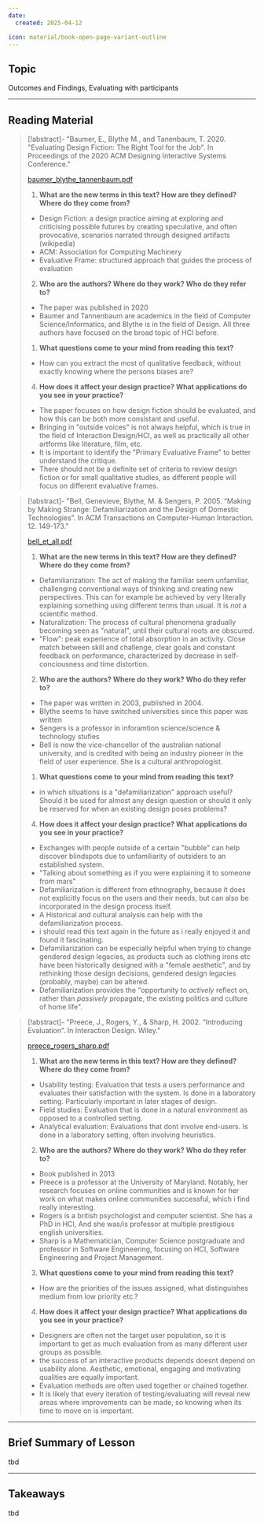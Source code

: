 ```yaml
---
date:
  created: 2025-04-12

icon: material/book-open-page-variant-outline
---
```

## Topic
Outcomes and Findings, Evaluating with participants

___

## Reading Material

>[!abstract]- "Baumer, E., Blythe M., and Tanenbaum, T. 2020. "Evaluating Design Fiction: The Right Tool for the Job". In Proceedings of the 2020 ACM Designing Interactive Systems Conference."
>
>[baumer_blythe_tannenbaum.pdf](texts/week5/week5_baumer_blythe_tannenbaum.pdf)
>
>1) **What are the new terms in this text? How are they defined? Where do they come from?**
>- Design Fiction: a design practice aiming at exploring and criticising possible futures by creating speculative, and often provocative, scenarios narrated through designed artifacts (wikipedia)
>- ACM: Association for Computing Machinery
>- Evaluative Frame: structured approach that guides the process of evaluation
>
>2) **Who are the authors? Where do they work? Who do they refer to?**
>- The paper was published in 2020
>- Baumer and Tannenbaum are academics in the field of Computer Science/Informatics, and Blythe is in the field of Design. All three authors have focused on the broad topic of HCI before.
>
>1) **What questions come to your mind from reading this text?**
>- How can you extract the most of qualitative feedback, without exactly knowing where the persons biases are?
>
>4) **How does it affect your design practice? What applications do you see in your practice?**
>- The paper focuses on how design fiction should be evaluated, and how this can be both more consistant and useful.
>- Bringing in "outside voices" is not always helpful, which is true in the field of Interaction Design/HCI, as well as practically all other artforms like literature, film, etc.
>- It is important to identify the "Primary Evaluative Frame" to better understand the critique.
>- There should not be a definite set of criteria to review design fiction or for small qualitative studies, as different people will focus on different evaluative frames.

>[!abstract]- "Bell, Genevieve, Blythe, M. & Sengers, P. 2005. “Making by Making Strange: Defamiliarization and the Design of Domestic Technologies”. In ACM Transactions on Computer-Human Interaction. 12. 149-173."
>
>    [bell_et_all.pdf](texts/week5/week5_bell_et_all.pdf)
>
>1) **What are the new terms in this text? How are they defined? Where do they come from?** 
>- Defamiliarization: The act of making the familiar seem unfamiliar, challenging conventional ways of thinking and creating new perspectives. This can for example be achieved by very literally explaining something using different terms than usual. It is _not_ a scientific method.
>- Naturalization: The process of cultural phenomena gradually becoming seen as "natural", until their cultural roots are obscured.
>- "Flow": peak experience of total absorption in an activity. Close match between skill and challenge, clear goals and constant feedback on performance, characterized by decrease in self-conciousness and time distortion.
>
>2) **Who are the authors? Where do they work? Who do they refer to?**
>- The paper was written in 2003, published in 2004.
>- Blythe seems to have switched universities since this paper was written
>- Sengers is a professor in inforamtion science/science & technology stufies
>- Bell is now the vice-chancellor of the australian national university, and is credited with being an industry pioneer in the field of user experience. She is a cultural anthropologist.
>
>1) **What questions come to your mind from reading this text?**
>- in which situations is a "defamiliarization" approach useful? Should it be used for almost any design question or should it only be reserved for when an existing design poses problems?
>
>4) **How does it affect your design practice? What applications do you see in your practice?**
>- Exchanges with people outside of a certain "bubble" can help discover blindspots due to unfamiliarity of outsiders to an established system.
>- "Talking about something as if you were explaining it to someone from mars"
>- Defamiliarization is different from ethnography, because it does not explicitly focus on the users and their needs, but can also be incorporated in the design process itself.
>- A Historical and cultural analysis can help with the defamiliarization process.
>- i should read this text again in the future as i really enjoyed it and found it fascinating.
>- Defamiliarization can be especially helpful when trying to change gendered design legacies, as products such as clothing irons etc have been historically designed with a "female aesthetic", and by rethinking those design decisions, gendered design legacies (probably, maybe) can be altered.
>- Defamiliarization provides the "opportunity to _actively_ reflect on, rather than _passively_ propagate, the existing politics and culture of home life".

>[!abstract]- "Preece, J., Rogers, Y., & Sharp, H. 2002. “Introducing Evaluation”. In Interaction Design. Wiley."
>
>[preece_rogers_sharp.pdf](texts/week5/week5_preece_rogers_sharp.pdf)
>
>1) **What are the new terms in this text? How are they defined? Where do they come from?**
>- Usability testing: Evaluation that tests a users performance and evaluates their satisfaction with the system. Is done in a laboratory setting. Particularly important in later stages of design.
>- Field studies: Evaluation that is done in a natural environment as opposed to a controlled setting.
>- Analytical evaluation: Evaluations that dont involve end-users. Is done in a laboratory setting, often involving heuristics.
>
>
>2) **Who are the authors? Where do they work? Who do they refer to?**
>- Book published in 2013
>- Preece is a professor at the University of Maryland. Notably, her research focuses on online communities and is known for her work on what makes online communities successful, which i find really interesting.
>- Rogers is a british psychologist and computer scientist. She has a PhD in HCI, And she was/is professor at multiple prestigious english universities.
>- Sharp is a Mathematician, Computer Science postgraduate and professor in Software Engineering, focusing on HCI, Software Engineering and Project Management.
>
>3) **What questions come to your mind from reading this text?**
>- How are the priorities of the issues assigned, what distinguishes medium from low priority etc.?
>
>4) **How does it affect your design practice? What applications do you see in your practice?**
>- Designers are often not the target user population, so it is important to get as much evaluation from as many different user groups as possible.
>- the success of an interactive products depends doesnt depend on usability alone. Aesthetic, emotional, engaging and motivating qualities are equally important.
>- Evaluation methods are often used together or chained together.
>- It is likely that every iteration of testing/evaluating will reveal new areas where improvements can be made, so knowing when its time to move on is important.

___

## Brief Summary of Lesson
tbd

___

## Takeaways
tbd
